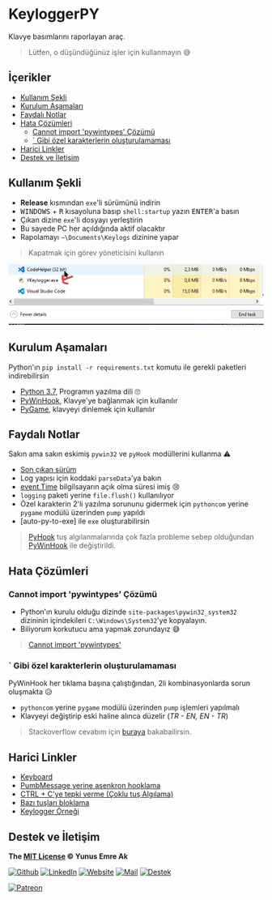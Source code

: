 # KeyloggerPY <!-- omit in toc -->

Klavye basımlarını raporlayan araç.

> Lütfen, o düşündüğünüz işler için kullanmayın 😅

## İçerikler <!-- omit in toc -->

- [Kullanım Şekli](#Kullan%C4%B1m-%C5%9Eekli)
- [Kurulum Aşamaları](#Kurulum-A%C5%9Famalar%C4%B1)
- [Faydalı Notlar](#Faydal%C4%B1-Notlar)
- [Hata Çözümleri](#Hata-%C3%87%C3%B6z%C3%BCmleri)
  - [Cannot import 'pywintypes' Çözümü](#Cannot-import-pywintypes-%C3%87%C3%B6z%C3%BCm%C3%BC)
  - [\` Gibi özel karakterlerin oluşturulamaması](#Gibi-%C3%B6zel-karakterlerin-olu%C5%9Fturulamamas%C4%B1)
- [Harici Linkler](#Harici-Linkler)
- [Destek ve İletişim](#Destek-ve-%C4%B0leti%C5%9Fim)

## Kullanım Şekli

- **Release** kısmından `exe`'li sürümünü indirin
- <kbd>WINDOWS</kbd> + <kbd>R</kbd> kısayoluna basıp `shell:startup` yazın <kbd>ENTER</kbd>'a basın
- Çıkan dizine `exe`'li dosyayı yerleştirin
- Bu sayede PC her açıldığında aktif olacaktır
- Rapolamayı `~\Documents\Keylogs` dizinine yapar

> Kapatmak için görev yöneticisini kullanın

![terminate_script](res/terminate_script.png)

## Kurulum Aşamaları

Python'ın `pip install -r requirements.txt` komutu ile gerekli paketleri indirebilirsin

- [Python 3.7], Programın yazılma dili 🙄
- [PyWinHook], Klavye'ye bağlanmak için kullanılır
- [PyGame], klavyeyi dinlemek için kullanılır

## Faydalı Notlar

Sakın ama sakın eskimiş `pywin32` ve `pyHook` modüllerini kullanma ⚠

- [Son çıkan sürüm]
- Log yapısı için koddaki `parseData`'ya bakın
- [event.Time](https://stackoverflow.com/a/40049296/9770490) bilgilsayarın açık olma süresi imiş 😢
- `logging` paketi yerine `file.flush()` kullanılıyor
- Özel karakterin 2'li yazılma sorununu gidermek için `pythoncom` yerine `pygame` modülü üzerinden `pump` yapıldı
- [auto-py-to-exe] ile `exe` oluşturabilirsin

> [PyHook] tuş algılanmalarında çok fazla probleme sebep olduğundan [PyWinHook] ile değiştirildi.

## Hata Çözümleri

### Cannot import 'pywintypes' Çözümü

- Python'ın kurulu olduğu dizinde `site-packages\pywin32_system32` dizininin içindekileri `C:\Windows\System32`'ye kopyalayın.
- Biliyorum korkutucu ama yapmak zorundayız 😅

> [Cannot import 'pywintypes'](https://github.com/nicoddemus/pywin32-feedstock/commit/4366b982e499dbb5320c937620c616762d83a2c9)

### \` Gibi özel karakterlerin oluşturulamaması

PyWinHook her tıklama başına çalıştığından, 2li kombinasyonlarda sorun oluşmakta 😥

- `pythoncom` yerine `pygame` modülü üzerinden `pump` işlemleri yapılmalı
- Klavyeyi değiştirip eski haline alınca düzelir (_TR - EN, EN - TR_)

> Stackoverflow cevabım için [buraya](https://stackoverflow.com/a/56776934/9770490) bakabailirsin.

## Harici Linkler

- [Keyboard](https://pypi.org/project/keyboard/)
- [PumbMessage yerine asenkron hooklama](https://stackoverflow.com/a/14249096/9770490)
- [CTRL + C'ye tepki verme (Çoklu tuş Algılama)](https://stackoverflow.com/questions/4581772/using-pyhook-to-respond-to-key-combination-not-just-single-keystrokes/4905495)
- [Bazı tuşları bloklama](http://code.activestate.com/recipes/553270-using-pyhook-to-block-windows-keys/)
- [Keylogger Örneği](https://www.logixoft.com/en-eu/index)

[pygame]: https://pypi.org/project/pygame/
[pyhook]: https://www.lfd.uci.edu/~gohlke/pythonlibs/#pyhook
[pywinhook]: https://www.lfd.uci.edu/~gohlke/pythonlibs/#pywinhook
[pywin32]: https://pypi.org/project/pywin32/
[pywin32-conda]: https://github.com/nicoddemus/pywin32-feedstock
[python 3.7]: https://www.python.org/downloads/windows/

## Destek ve İletişim

**The [MIT License](https://choosealicense.com/licenses/mit/) &copy; Yunus Emre Ak**

[![Github](https://drive.google.com/uc?id=1PzkuWOoBNMg0uOMmqwHtVoYt0WCqi-O5)][github]
[![LinkedIn](https://drive.google.com/uc?id=1hvdil0ZHVEzekQ4AYELdnPOqzunKpnzJ)][linkedin]
[![Website](https://drive.google.com/uc?id=1wR8Ph0FBs36ZJl0Ud-HkS0LZ9b66JBqJ)][website]
[![Mail](https://drive.google.com/uc?id=142rP0hbrnY8T9kj_84_r7WxPG1hzWEcN)][mail]
[![Destek](https://drive.google.com/uc?id=1zyU7JWlw4sJTOx46gJlHOfYBwGIkvMQs)][bağış anlık]

[![Patreon](https://drive.google.com/uc?id=11YmCRmySX7v7QDFS62ST2JZuE70RFjDG)][bağış aylık]

<!-- İletişim -->

[mail]: mailto::yedhrab@gmail.com?subject=YBilgiler%20%7C%20Github
[github]: https://github.com/yedhrab
[website]: https://yemreak.com
[linkedin]: https://www.linkedin.com/in/yemreak/
[bağış anlık]: https://gogetfunding.com/yemreak/
[bağış aylık]: https://www.patreon.com/yemreak/

<!-- İletişim Sonu -->

[son çıkan sürüm]: https://github.com/yedhrab/YAnalyser/releases/tag/v1.0.0
